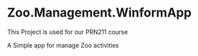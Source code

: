 # Zoo.Management.WinformApp

This Project is used for our PRN211 course

A Simple app for manage Zoo activities
